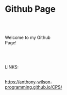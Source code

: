 # Github Page
<html>
  <head>
    <meta charset="utf-8">
    <script src="https://cdnjs.cloudflare.com/ajax/libs/processing.js/1.4.8/processing.min.js"></script>
    <title>Processing Sketch</title>
    <style>
      html, head, body {
        position: absolute;
      }
    </style>
  </head>
  <body>
    <br>
    <br>
    <p>Welcome to my Github Page!</p>
    <br>
    <br>
    <p>LINKS:</p>
    <br>
    <a href="https://anthony-wilson-programming.github.io/CPS/">https://anthony-wilson-programming.github.io/CPS/</a>
    <script type="text/processing" data-processing-target="processing-canvas">
      void setup(){
        size(1000,500);
        frameRate(1000);
      }
      
      void draw(){
        background(100);
        fill(200);
        noStroke();
        textAlign(CENTER,CENTER);
        textSize(50);
        
        text(millis(),width/2,height/2);
      }
    </script>
    <br>
    <br>
    <br>
  </body>
</html>

